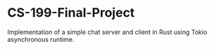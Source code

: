 # CS-199-Final-Project
Implementation of a simple chat server and client in Rust using Tokio asynchronous runtime.
